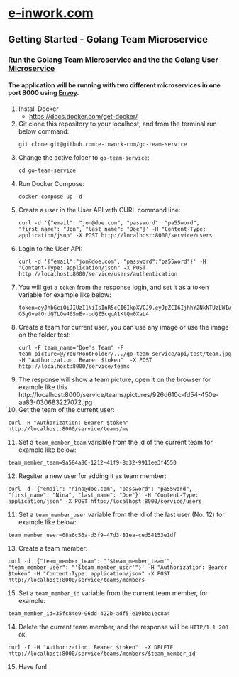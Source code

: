 # [e-inwork.com](https://e-inwork.com)

## Getting Started - Golang Team Microservice
### Run the Golang Team Microservice and the [the Golang User Microservice](https://github.com/e-inwork-com/go-user-service)
#### The application will be running with two different microservices in one port 8000 using [Envoy](https://www.envoyproxy.io).
1. Install Docker
    - https://docs.docker.com/get-docker/
2. Git clone this repository to your localhost, and from the terminal run below command:
   ```
   git clone git@github.com:e-inwork-com/go-team-service
   ```
3. Change the active folder to `go-team-service`:
   ```
   cd go-team-service
   ```
4. Run Docker Compose:
   ```
   docker-compose up -d
   ```
5. Create a user in the User API with CURL command line:
    ```
    curl -d '{"email": "jon@doe.com", "password": "pa55word", "first_name": "Jon", "last_name": "Doe"}' -H "Content-Type: application/json" -X POST http://localhost:8000/service/users
    ```
6. Login to the User API:
   ```
   curl -d '{"email":"jon@doe.com", "password":"pa55word"}' -H "Content-Type: application/json" -X POST http://localhost:8000/service/users/authentication
   ```
7. You will get a `token` from the response login, and set it as a token variable for example like below:
   ```
   token=eyJhbGciOiJIUzI1NiIsInR5cCI6IkpXVCJ9.eyJpZCI6IjhhY2NkNTUzLWIwZTgtNDYxNC1iOTY0LTA5MTYyODhkMmExOCIsImV4cCI6MTY3MjUyMTQ1M30.S-G5gGvetOrdQTLOw46SmEv-odQZ5cqqA1KtQm0XaL4
   ```
8. Create a team for current user, you can use any image or use the image on the folder test:
   ```
   curl -F team_name="Doe's Team" -F team_picture=@/YourRootFolder/.../go-team-service/api/test/team.jpg -H "Authorization: Bearer $token"  -X POST http://localhost:8000/service/teams
   ```
9. The response will show a team picture, open it on the browser for example like this http://localhost:8000/service/teams/pictures/926d610c-fd54-450e-aa83-030683227072.jpg
10. Get the team of the current user:
  ```
  curl -H "Authorization: Bearer $token" http://localhost:8000/service/teams/me
  ```
11. Set a `team_member_team` variable from the id of the current team for example like below:
   ```
   team_member_team=9a584a86-1212-41f9-8d32-9911ee3f4550
   ```
12. Regsiter a new user for adding it as team member:
  ```
  curl -d '{"email": "nina@doe.com", "password": "pa55word", "first_name": "Nina", "last_name": "Doe"}' -H "Content-Type: application/json" -X POST http://localhost:8000/service/users
  ```
11. Set a `team_member_user` variable from the id of the last user (No. 12) for example like below:
   ```
   team_member_user=08a6c56a-d3f9-47d3-81ea-ced54153e1df
   ```
13. Create a team member:
  ```
  curl -d '{"team_member_team": "'$team_member_team'", "team_member_user": "'$team_member_user'"}' -H "Authorization: Bearer $token" -H "Content-Type: application/json" -X POST http://localhost:8000/service/teams/members
  ```
15. Set a `team_member_id` variable from the current team member, for example:
  ```
  team_member_id=35fc84e9-96dd-422b-adf5-e19bba1ec8a4
  ```
14. Delete the current team member, and the response will be `HTTP/1.1 200 OK`:
  ```
  curl -I -H "Authorization: Bearer $token"  -X DELETE http://localhost:8000/service/teams/members/$team_member_id
  ```
15. Have fun!